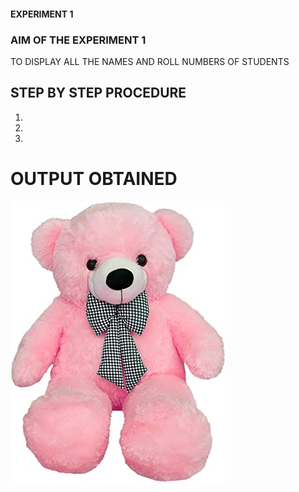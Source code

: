 #### EXPERIMENT 1
### AIM OF THE EXPERIMENT 1
TO DISPLAY ALL THE NAMES AND ROLL NUMBERS OF STUDENTS
## STEP BY STEP PROCEDURE
1.
2.
3.
# OUTPUT OBTAINED
![output](81u276QPhvL._SY450_.JPG)




